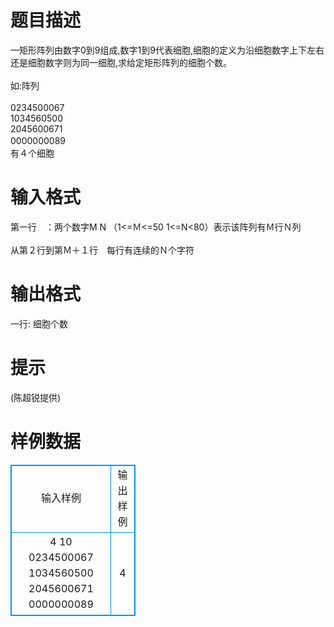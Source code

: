 # 

 
 # 题目描述 
一矩形阵列由数字0到9组成,数字1到9代表细胞,细胞的定义为沿细胞数字上下左右还是细胞数字则为同一细胞,求给定矩形阵列的细胞个数。&nbsp;<BR><BR>如:阵列&nbsp;<BR><BR>0234500067&nbsp;<BR>1034560500&nbsp;<BR>2045600671&nbsp;<BR>0000000089　　&nbsp;<BR>有４个细胞&nbsp; 

 
 # 输入格式 
第一行　：两个数字M&nbsp;N&nbsp;（1&lt;=Ｍ&lt;=50&nbsp;1&lt;=N&lt;80）表示该阵列有Ｍ行Ｎ列　&nbsp;<BR><BR>从第２行到第Ｍ＋１行　每行有连续的Ｎ个字符&nbsp; 

 
 # 输出格式 
一行:&nbsp;细胞个数 

 
 # 提示 
(陈超锐提供) 
# 样例数据
<style>
        table,table tr th, table tr td { border:1px solid #0094ff; }
        table { width: 200px; min-height: 25px; line-height: 25px; text-align: center; border-collapse: collapse;}   
    </style>
<table>
	<tr>
		<td>输入样例</td>
		<td>输出样例</td>
	</tr>
<tr><td>4 10
0234500067
1034560500
2045600671
0000000089</td><td>4</td></tr></table>
